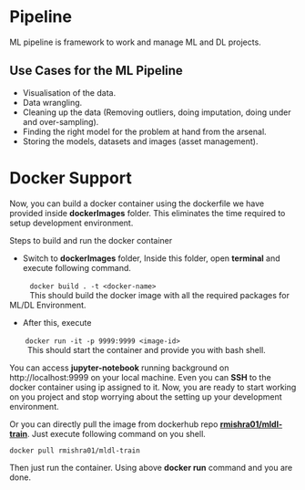 

# Pipeline 

ML pipeline is framework to work and manage ML and DL projects.

## Use Cases for the ML Pipeline  
- Visualisation of the data.
- Data wrangling. 
- Cleaning up the data (Removing outliers, doing imputation, doing under and over-sampling).
- Finding the right model for the problem at hand from the arsenal.
- Storing the models, datasets and images (asset management).


# Docker Support 
Now, you can build a docker container using the dockerfile we have provided inside **dockerImages** folder. This eliminates the time required to setup development environment.

Steps to build and run the docker container
- Switch to **dockerImages** folder, Inside this folder, open **terminal** and execute following command.

&nbsp;&nbsp;&nbsp;&nbsp;&nbsp;&nbsp;&nbsp;&nbsp;&nbsp;`docker build . -t <docker-name>`<br>
&nbsp;&nbsp;&nbsp;&nbsp;&nbsp;&nbsp;&nbsp;&nbsp;&nbsp;This should build the docker image with all the required packages for ML/DL Environment.

- After this, execute 

&nbsp;&nbsp;&nbsp;&nbsp;&nbsp;&nbsp;&nbsp;`docker run -it -p 9999:9999 <image-id>` <br>
  &nbsp;&nbsp;&nbsp;&nbsp;&nbsp;&nbsp;&nbsp;&nbsp;This should start the container and provide you with bash shell.
  
You can access **jupyter-notebook** running background on http://localhost:9999 on your local machine. 
Even you can **SSH** to the docker container using ip assigned to it. Now,  you are ready to start working on you project and stop worrying about the setting up your development environment.

Or you can directly pull the image from dockerhub repo [**rmishra01/mldl-train**](https://hub.docker.com/r/rmishra01/mldl-train/). Just execute following command on you shell.

`docker pull rmishra01/mldl-train`

Then just run the container. Using above **docker run** command and you are done.


